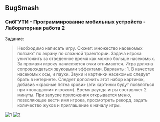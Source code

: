 ## BugSmash
### СибГУТИ - Программирование мобильных устройств - Лабораторная работа 2
Задание: 
>Необходимо написать игру. Сюжет: множество насекомых ползают по экрану по сложной траектории. Задача игрока уничтожить за отведенное время как можно больше насекомых. За промахи игроку начисляется очки отнимаются. Игра должна сопровождаться звуковыми эффектами. Варианты: 1. В качестве насекомых осы, и пауки. Звуки и картинки насекомых следует брать в интернете. Следует дополнить этот набор картинок, добавив «красные пятна крови» (эти картинки будут появляться при «попадании» игроком). Время раунда игры составляет 2 минуты. При запуске приложения открывается меню, позволяющее вести имя игрока, просмотреть рекорд, задать количество жуков и приглашение к началу игры.

![1](https://user-images.githubusercontent.com/86118729/192140423-18eac8fc-84e6-47c4-9d9b-92e9676ea5d9.png)
![2](https://user-images.githubusercontent.com/86118729/192140397-7c803c75-b2ad-4208-a664-909d4e62897d.png)

